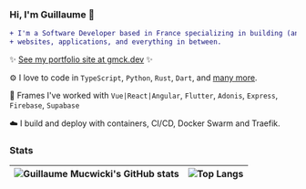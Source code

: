 ### Hi, I'm Guillaume :wave:

```diff
+ I'm a Software Developer based in France specializing in building (and occasionally designing) 
+ websites, applications, and everything in between.
```

:sparkles: [See my portfolio site at gmck.dev](https://gmck.dev) :sparkles:

:gear: I love to code in `TypeScript`, `Python`, `Rust`, `Dart`, and [many more](https://gmck.dev/skills).

:bricks: Frames I've worked with `Vue|React|Angular`, `Flutter`, `Adonis`, `Express`, `Firebase`, `Supabase`

:cloud: I build and deploy with containers, CI/CD, Docker Swarm and Traefik.

### Stats

| ![Guillaume Mucwicki's GitHub stats](https://github-readme-stats.vercel.app/api?username=GuillaumeMCK&show_icons=true&bg_color=FF000000&hide_border=true&icon_color=2b864b&ring_color=2b864b&hide_title=true&count_private=true) | ![Top Langs](https://github-readme-stats.vercel.app/api/top-langs/?username=GuillaumeMCK&layout=compact&bg_color=FF000000&hide=html,scss,javascript,css,ox&hide_border=true&hide_title=true) |
|----------------------------------------------------------------------------------------------------------------------------------------------------------------------------------------------------------------------------------|-------------------------------------------------------------------------------------------------------------------------------------------------------------------------------------------|
